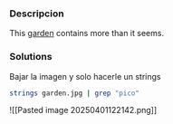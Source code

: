 ### Descripcion 
This [garden](https://jupiter.challenges.picoctf.org/static/4153422e18d40363e7ffc7e15a108683/garden.jpg) contains more than it seems.
### Solutions
Bajar la imagen y solo hacerle un strings
```bash
strings garden.jpg | grep "pico"
```
![[Pasted image 20250401122142.png]]

